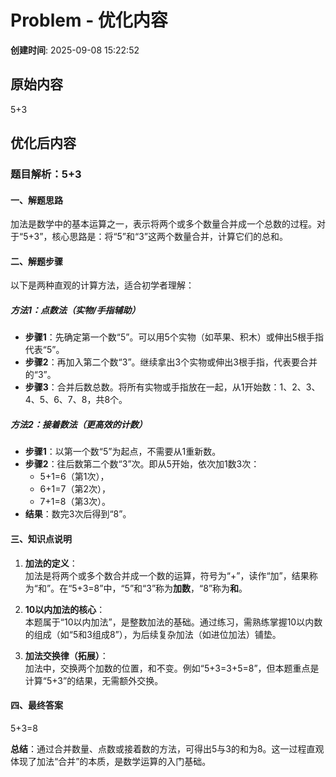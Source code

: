 # Problem - 优化内容

**创建时间**: 2025-09-08 15:22:52

## 原始内容

5+3


## 优化后内容

### 题目解析：5+3


#### **一、解题思路**  
加法是数学中的基本运算之一，表示将两个或多个数量合并成一个总数的过程。对于“5+3”，核心思路是：将“5”和“3”这两个数量合并，计算它们的总和。


#### **二、解题步骤**  
以下是两种直观的计算方法，适合初学者理解：  


##### **方法1：点数法（实物/手指辅助）**  
- **步骤1**：先确定第一个数“5”。可以用5个实物（如苹果、积木）或伸出5根手指代表“5”。  
- **步骤2**：再加入第二个数“3”。继续拿出3个实物或伸出3根手指，代表要合并的“3”。  
- **步骤3**：合并后数总数。将所有实物或手指放在一起，从1开始数：1、2、3、4、5、6、7、8，共8个。  


##### **方法2：接着数法（更高效的计数）**  
- **步骤1**：以第一个数“5”为起点，不需要从1重新数。  
- **步骤2**：往后数第二个数“3”次。即从5开始，依次加1数3次：  
  - 5+1=6（第1次），  
  - 6+1=7（第2次），  
  - 7+1=8（第3次）。  
- **结果**：数完3次后得到“8”。  


#### **三、知识点说明**  
1. **加法的定义**：  
   加法是将两个或多个数合并成一个数的运算，符号为“+”，读作“加”，结果称为“和”。在“5+3=8”中，“5”和“3”称为**加数**，“8”称为**和**。  

2. **10以内加法的核心**：  
   本题属于“10以内加法”，是整数加法的基础。通过练习，需熟练掌握10以内数的组成（如“5和3组成8”），为后续复杂加法（如进位加法）铺垫。  

3. **加法交换律（拓展）**：  
   加法中，交换两个加数的位置，和不变。例如“5+3=3+5=8”，但本题重点是计算“5+3”的结果，无需额外交换。  


#### **四、最终答案**  
5+3=8


**总结**：通过合并数量、点数或接着数的方法，可得出5与3的和为8。这一过程直观体现了加法“合并”的本质，是数学运算的入门基础。
